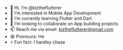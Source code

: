 - 👋 Hi, I’m @kiztheflutterer
- 👀 I’m interested in Mobile App Development 
- 🌱 I’m currently learning Flutter and Dart
- 💞️ I’m looking to collaborate on App building projects
- 📫 Reach me via email: kiztheflutterer@gmail.com
- 😄 Pronouns: He
- ⚡ Fun fact: I hardley chase

<!---
kiztheflutterer/kiztheflutterer is a ✨ special ✨ repository because its `README.md` (this file) appears on your GitHub profile.
You can click the Preview link to take a look at your changes.
--->
